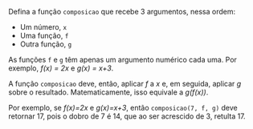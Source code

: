 Defina a função `composicao` que recebe 3 argumentos, nessa ordem:

* Um número, `x`
* Uma função, `f`
* Outra função, `g`

As funções `f` e `g` têm apenas um argumento numérico cada uma. Por exemplo, _f(x) = 2x_ e _g(x) = x+3_.

A função `composicao` deve, então, aplicar _f_ a _x_ e, em seguida, aplicar _g_ sobre o resultado. Matematicamente, isso equivale a _g(f(x))_.

Por exemplo, se _f(x)=2x_ e _g(x)=x+3_, então `composicao(7, f, g)` deve retornar 17, pois o dobro de 7 é 14, que ao ser acrescido de 3, retulta 17.
